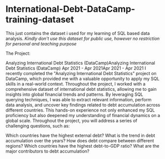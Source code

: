 # International-Debt-DataCamp-training-dataset
This just contains the dataset i used for my learning of SQL based data analysis.
*Kindly don't use this dataset for public use, however no restriction for personal and teaching purpose*

The Project: 

Analyzing International Debt Statistics (DataCamp)Analyzing International Debt Statistics (DataCamp)
Apr 2021 - Apr 2021Apr 2021 - Apr 2021
I recently completed the "Analyzing International Debt Statistics" project on DataCamp, which provided me with a valuable opportunity to apply my SQL skills in a real-world context. Throughout the project, I worked with a comprehensive dataset of international debt statistics, allowing me to gain insights into global financial trends and patterns. By leveraging SQL querying techniques, I was able to extract relevant information, perform data analysis, and uncover key findings related to debt accumulation across different countries. This hands-on experience not only enhanced my SQL proficiency but also deepened my understanding of financial dynamics on a global scale.
Throughout the project, you will address a series of challenging questions, such as:

Which countries have the highest external debt?
What is the trend in debt accumulation over the years?
How does debt compare between different regions?
Which countries have the highest debt-to-GDP ratio?
What are the major contributors to debt accumulation?
